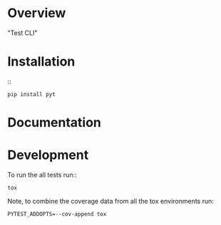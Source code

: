 Overview
========

"Test CLI"


Installation
============

::

    pip install pyt

Documentation
=============


Development
===========

To run the all tests run::

    tox

Note, to combine the coverage data from all the tox environments run:

    PYTEST_ADDOPTS=--cov-append tox
